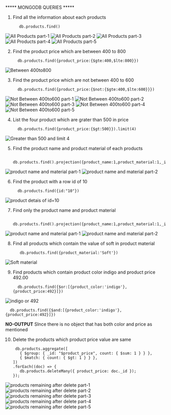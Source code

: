 ***** MONGODB QUERIES *****

1. Find all the information about each products
```
      db.products.find()
```
![All Products part-1](<day-3/Q01/1-5.PNG>)
![All Products part-2](day-3/Q01/6-10.PNG)
![All Products part-3](day-3/Q01/11-15.PNG)
![All Products part-4](day-3/Q01/16-20.PNG)
![All Products part-5](day-3/Q01/21-25.PNG)

2. Find the product price which are between 400 to 800

         db.products.find({product_price:{$gte:400,$lte:800}})

![Between 400to800](<day-3/Q02/btw_400-800.PNG>)       



3. Find the product price which are not between 400 to 600

         db.products.find({product_price:{$not:{$gte:400,$lte:600}}})

![Not Between 400to600 part-1](<day-3/Q03/till_id_8.PNG>)
![Not Between 400to600 part-2](day-3/Q03/till_id_13.PNG)
![Not Between 400to600 part-3](day-3/Q03/till_id_18.PNG)
![Not Between 400to600 part-4](day-3/Q03/till_id_23.PNG)
![Not Between 400to600 part-5](day-3/Q03/24-25.PNG)





4. List the four product which are grater than 500 in price

         db.products.find({product_price:{$gt:500}}).limit(4)

![Greater than 500 and limit 4](<day-3/Q04/gt500_Limit(4).PNG>)



5. Find the product name and product material of each products

         db.products.find().projection({product_name:1,product_material:1,_id:0})

![product name and material part-1](<day-3/Q05/part-1.PNG>)
![product name and material part-2](day-3/Q05/part-2.PNG)


6. Find the product with a row id of 10

         db.products.find({id:"10"})

![product detais of id=10](<day-3/Q06/part-1.PNG>)



7. Find only the product name and product material

         db.products.find().projection({product_name:1,product_material:1,_id:0})

![product name and material part-1](<day-3/Q05/part-1.PNG>)
![product name and material part-2](day-3/Q05/part-2.PNG)




8. Find all products which contain the value of soft in product material 

          db.products.find({product_material:'Soft'})

![Soft material](<day-3/Q08/part-1.PNG>)



9. Find products which contain product color indigo  and product price 492.00

         db.products.find({$or:[{product_color:'indigo'},{product_price:492}]})

![indigo or 492](<day-3/Q09/or.PNG>)

  ```
    db.products.find({$and:[{product_color:'indigo'},{product_price:492}]})
  ```

 **NO-OUTPUT** SInce there is no object that has both color and price as mentioned


10. Delete the products which product price value are same

         db.products.aggregate([
           { $group: { _id: "$product_price", count: { $sum: 1 } } },
           { $match: { count: { $gt: 1 } } },
        ])
        .forEach((doc) => {
           db.products.deleteMany({ product_price: doc._id });
        });

![products remaining after delete part-1](<day-3/Q10/part-1.PNG>)
![products remaining after delete part-2](day-3/Q10/part-2.PNG)
![products remaining after delete part-3](day-3/Q10/part-3.PNG)
![products remaining after delete part-4](day-3/Q10/part-4.PNG)
![products remaining after delete part-5](day-3/Q10/part-5.PNG)